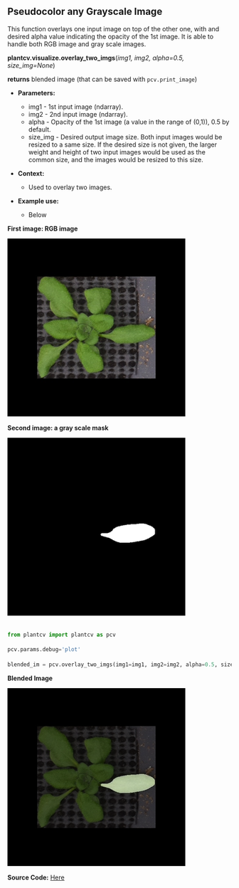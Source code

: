 ## Pseudocolor any Grayscale Image

This function overlays one input image on top of the other one, with and desired alpha value indicating the opacity of the 1st image. It is able to handle both RGB image and gray scale images.

**plantcv.visualize.overlay_two_imgs**(*img1, img2, alpha=0.5, size_img=None*)

**returns** blended image (that can be saved with `pcv.print_image`)

- **Parameters:**
    - img1        - 1st input image (ndarray).
    - img2        - 2nd input image (ndarray).
    - alpha       - Opacity of the 1st image (a value in the range of (0,1)), 0.5 by default.
    - size_img    - Desired output image size. Both input images would be resized to a same size. If the desired size is not given, the larger weight and height of two input images would be used as the common size, and the images would be resized to this size.

- **Context:**
    - Used to overlay two images. 
- **Example use:**
    - Below

**First image: RGB image**

![Screenshot](img/documentation_images/visualize_overlay_two_imgs/overlay_rgb.png)

**Second image: a gray scale mask**

![Screenshot](img/documentation_images/visualize_overlay_two_imgs/overlay_bin.png)


```python

from plantcv import plantcv as pcv

pcv.params.debug='plot'

blended_im = pcv.overlay_two_imgs(img1=img1, img2=img2, alpha=0.5, size_img=None)

```

**Blended Image**

![Screenshot](img/documentation_images/visualize_overlay_two_imgs/overlay_result.png)


**Source Code:** [Here](https://github.com/danforthcenter/plantcv/blob/master/plantcv/plantcv/visualize/overlay_two_imgs.py)
